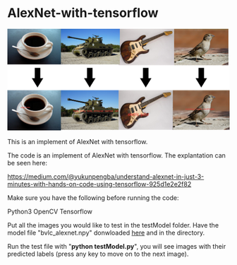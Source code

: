 # AlexNet-with-tensorflow

![Result IMAGE](./hero-image.png)

This is an implement of AlexNet with tensorflow. 

The code is an implement of AlexNet with tensorflow. The explantation can be seen here:

https://medium.com/@yukunpengba/understand-alexnet-in-just-3-minutes-with-hands-on-code-using-tensorflow-925d1e2e2f82

Make sure you have the following before running the code:

Python3 
OpenCV
Tensorflow


Put all the images you would like to test in the testModel folder. Have the model file "bvlc_alexnet.npy" donwloaded [here](http://www.cs.toronto.edu/~guerzhoy/tf_alexnet/) and in the directory.

Run the test file with "**python testModel.py**", you will see images with their predicted labels (press any key to move on to the next image).




